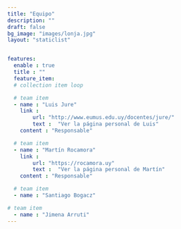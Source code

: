```yaml
---
title: "Equipo"
description: ""
draft: false
bg_image: "images/lonja.jpg"
layout: "staticlist"


features:
  enable : true
  title : ""
  feature_item:
  # collection item loop

  # team item
  - name : "Luis Jure"
    link : 
        url: "http://www.eumus.edu.uy/docentes/jure/"
        text :  "Ver la página personal de Luis"   
    content : "Responsable"

  # team item
  - name : "Martín Rocamora"
    link : 
        url: "https://rocamora.uy"
        text :  "Ver la página personal de Martín"   
    content : "Responsable"

  # team item
  - name : "Santiago Bogacz"

# team item
  - name : "Jimena Arruti"
---
```


